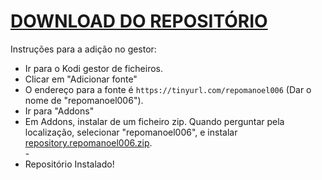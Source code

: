 # <a href="repository.repomanoel006.zip">DOWNLOAD DO REPOSITÓRIO</a>

Instruções para a adição no gestor:


<p align="left">
  <ul>
    <li>Ir para o Kodi gestor de ficheiros.</li>
    <li>Clicar em "Adicionar fonte"</li>
    <li>O endereço para a fonte é <code>https://tinyurl.com/repomanoel006</code> (Dar o nome de "repomanoel006").</li>
    <li>Ir para "Addons"</li>
    <li>Em Addons, instalar de um ficheiro zip. Quando perguntar pela localização, selecionar "repomanoel006", e instalar <a href="repository.repomanoel006.zip">repository.repomanoel006.zip</a>.</li>
    -
    <li>Repositório Instalado!</li>
    
</ul>

                                      
                                       

</p>

